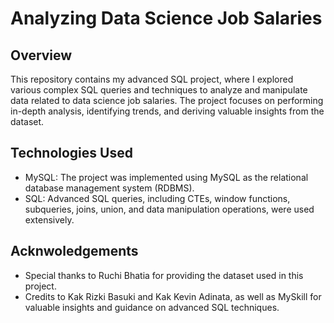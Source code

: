 # Analyzing Data Science Job Salaries

## Overview

This repository contains my advanced SQL project, where I explored various complex SQL queries and techniques to analyze and manipulate data related to data science job salaries. The project focuses on performing in-depth analysis, identifying trends, and deriving valuable insights from the dataset.

## Technologies Used

- MySQL: The project was implemented using MySQL as the relational database management system (RDBMS).
- SQL: Advanced SQL queries, including CTEs, window functions, subqueries, joins, union, and data manipulation operations, were used extensively.

## Acknwoledgements

- Special thanks to Ruchi Bhatia for providing the dataset used in this project.
- Credits to Kak Rizki Basuki and Kak Kevin Adinata, as well as MySkill for valuable insights and guidance on advanced SQL techniques.

